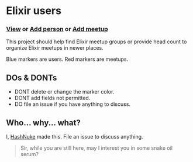 # Elixir users

### [View](https://github.com/HashNuke/elixir-users/blob/master/elixir-users.geojson) or [Add person](https://github.com/HashNuke/elixir-users/blob/master/docs/how-to-add-person.md) or [Add meetup](https://github.com/HashNuke/elixir-users/blob/master/docs/how-to-add-meetup.md)

This project should help find Elixir meetup groups or provide head count to organize Elixir meetups in newer places.

Blue markers are users. Red markers are meetups.


## DOs & DONTs

* DONT delete or change the marker color.
* DONT add fields not permitted.
* DO file an issue if you have anything to discuss.


## Who... why... what?

I, [HashNuke](http://github.com/HashNuke) made this. File an issue to discuss anything.

> Sir, while you are still here, may I interest you in some snake oil serum?
